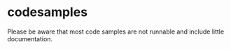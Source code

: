 # codesamples

Please be aware that most code samples are not runnable and include little documentation.

